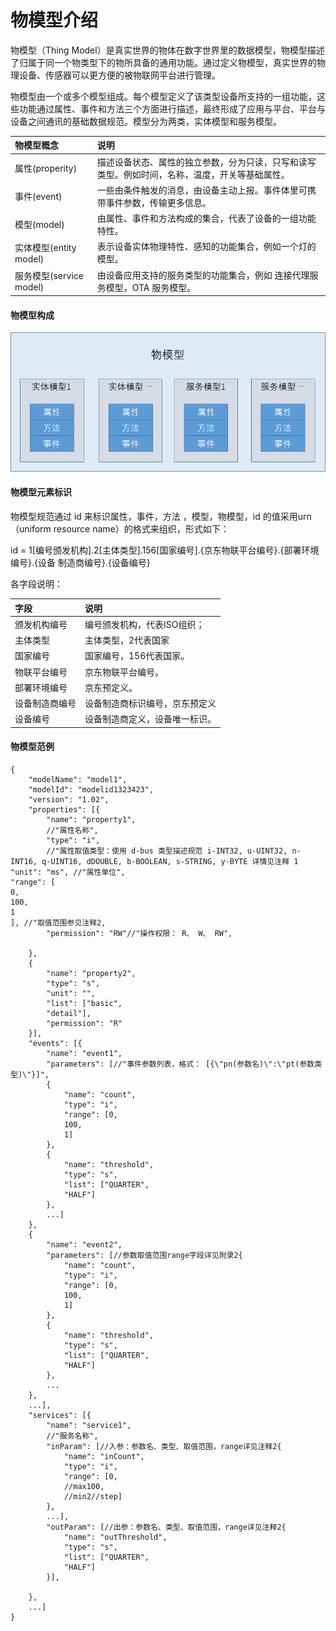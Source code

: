 # 物模型介绍
物模型（Thing Model）是真实世界的物体在数字世界里的数据模型，物模型描述了归属于同一个物类型下的物所具备的通用功能。通过定义物模型，真实世界的物理设备、传感器可以更方便的被物联网平台进行管理。

物模型由一个或多个模型组成。每个模型定义了该类型设备所支持的一组功能，这些功能通过属性、事件和方法三个方面进行描述，最终形成了应用与平台、平台与设备之间通讯的基础数据规范。模型分为两类，实体模型和服务模型。

| 物模型概念  | 说明 |
| :-----| :----- |
|属性(properity) | 描述设备状态、属性的独立参数，分为只读，只写和读写类型。例如时间，名称，温度，开关等基础属性。 |
|事件(event)  | 一些由条件触发的消息，由设备主动上报。事件体里可携带事件参数，传输更多信息。 |
|模型(model) | 由属性、事件和方法构成的集合，代表了设备的一组功能特性。|
|实体模型(entity model)|表示设备实体物理特性、感知的功能集合，例如一个灯的模型。|
|服务模型(service model)|由设备应用支持的服务类型的功能集合，例如 连接代理服务模型，OTA 服务模型。|

#### 物模型构成

![物模型结构](../../../../../image/IoT/IoT-Core/Device-Manager/Create-Thing-Model/Thing-model-structure.png)

#### 物模型元素标识

物模型规范通过 id 来标识属性，事件，方法 ，模型，物模型，id 的值采用urn（uniform resource name）的格式来组织，形式如下：

id = 1[编号颁发机构].2[主体类型].156[国家编号].{京东物联平台编号}.{部署环境编号}.{设备
制造商编号}.{设备编号}


各字段说明：

| 字段           | 说明                                                         |
| :------------- | :----------------------------------------------------------- |
| 颁发机构编号 | 编号颁发机构，代表ISO组织； |
| 主体类型 | 主体类型，2代表国家 |
| 国家编号    | 国家编号，156代表国家。 |
| 物联平台编号    | 京东物联平台编号。 |
| 部署环境编号    | 京东预定义。 |
| 设备制造商编号    | 设备制造商标识编号，京东预定义 |
| 设备编号    | 设备制造商定义，设备唯一标识。 |

#### 物模型范例

```
{
	"modelName": "model1",
	"modelId": "modelid1323423",
	"version": "1.02",
	"properties": [{
		"name": "property1",
		//"属性名称",
		"type": "i",
		//"属性取值类型：使用 d-bus 类型描述规范 i-INT32, u-UINT32, n-INT16, q-UINT16, dDOUBLE, b-BOOLEAN, s-STRING, y-BYTE 详情见注释 1
"unit": "ms", //"属性单位",
"range": [
0,
100,
1
], //"取值范围参见注释2,
		"permission": "RW"//"操作权限： R、 W、 RW",
		
	},
	{
		"name": "property2",
		"type": "s",
		"unit": "",
		"list": ["basic",
		"detail"],
		"permission": "R"
	}],
	"events": [{
		"name": "event1",
		"parameters": [//"事件参数列表，格式： [{\"pn(参数名)\":\"pt(参数类型)\"}]",
		{
			"name": "count",
			"type": "i",
			"range": [0,
			100,
			1]
		},
		{
			"name": "threshold",
			"type": "s",
			"list": ["QUARTER",
			"HALF"]
		},
		...]
	},
	{
		"name": "event2",
		"parameters": [//参数取值范围range字段详见附录2{
			"name": "count",
			"type": "i",
			"range": [0,
			100,
			1]
		},
		{
			"name": "threshold",
			"type": "s",
			"list": ["QUARTER",
			"HALF"]
		},
		...
	},
	...],
	"services": [{
		"name": "service1",
		//"服务名称",
		"inParam": [//入参：参数名、类型、取值范围，range详见注释2{
			"name": "inCount",
			"type": "i",
			"range": [0,
			//max100,
			//min2//step]
		},
		...],
		"outParam": [//出参：参数名、类型、取值范围，range详见注释2{
			"name": "outThreshold",
			"type": "s",
			"list": ["QUARTER",
			"HALF"]
		}],
		
	},
	...]
}
```
